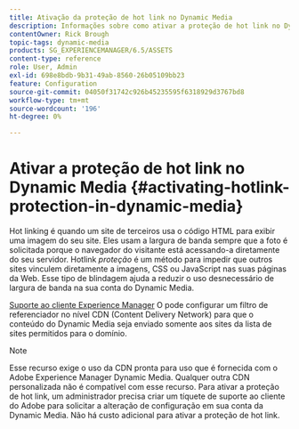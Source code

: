 ```yaml
---
title: Ativação da proteção de hot link no Dynamic Media
description: Informações sobre como ativar a proteção de hot link no Dynamic Media.
contentOwner: Rick Brough
topic-tags: dynamic-media
products: SG_EXPERIENCEMANAGER/6.5/ASSETS
content-type: reference
role: User, Admin
exl-id: 698e8bdb-9b31-49ab-8560-26b05109bb23
feature: Configuration
source-git-commit: 04050f31742c926b45235595f6318929d3767bd8
workflow-type: tm+mt
source-wordcount: '196'
ht-degree: 0%

---
```


# Ativar a proteção de hot link no Dynamic Media {#activating-hotlink-protection-in-dynamic-media}

Hot linking é quando um site de terceiros usa o código HTML para exibir uma imagem do seu site. Eles usam a largura de banda sempre que a foto é solicitada porque o navegador do visitante está acessando-a diretamente do seu servidor. Hotlink *proteção* é um método para impedir que outros sites vinculem diretamente a imagens, CSS ou JavaScript nas suas páginas da Web. Esse tipo de blindagem ajuda a reduzir o uso desnecessário de largura de banda na sua conta do Dynamic Media.

[Suporte ao cliente Experience Manager](https://experienceleague.adobe.com/?support-solution=Experience+Manager&amp;lang=pt-BR#support) O pode configurar um filtro de referenciador no nível CDN (Content Delivery Network) para que o conteúdo do Dynamic Media seja enviado somente aos sites da lista de sites permitidos para o domínio.

>[!NOTE]
>
>Esse recurso exige o uso da CDN pronta para uso que é fornecida com o Adobe Experience Manager Dynamic Media. Qualquer outra CDN personalizada não é compatível com esse recurso. Para ativar a proteção de hot link, um administrador precisa criar um tíquete de suporte ao cliente do Adobe para solicitar a alteração de configuração em sua conta da Dynamic Media. Não há custo adicional para ativar a proteção de hot link.
